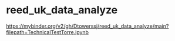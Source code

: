 # reed_uk_data_analyze
https://mybinder.org/v2/gh/Dtowerssj/reed_uk_data_analyze/main?filepath=TechnicalTestTorre.ipynb
